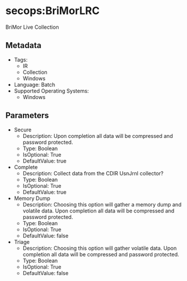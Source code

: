 <!-- region Generated -->
# secops:BriMorLRC

BriMor Live Collection

## Metadata

- Tags:
  - IR
  - Collection
  - Windows
- Language: Batch
- Supported Operating Systems:
  - Windows

## Parameters

- Secure
  - Description: Upon completion all data will be compressed and password protected.
  - Type: Boolean
  - IsOptional: True
  - DefaultValue: true
- Complete
  - Description: Collect data from the CDIR UsnJrnl collector?
  - Type: Boolean
  - IsOptional: True
  - DefaultValue: true
- Memory Dump
  - Description: Choosing this option will gather a memory dump and volatile data. Upon completion all data will be compressed and password protected.
  - Type: Boolean
  - IsOptional: True
  - DefaultValue: false
- Triage
  - Description: Choosing this option will gather volatile data. Upon completion all data will be compressed and password protected.
  - Type: Boolean
  - IsOptional: True
  - DefaultValue: false
<!-- endregion -->
